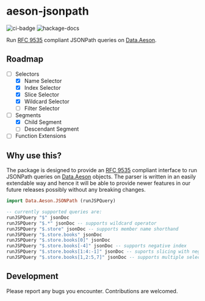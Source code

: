 # aeson-jsonpath

![ci-badge](https://github.com/taimoorzaeem/aeson-jsonpath/actions/workflows/haskell.yml/badge.svg?event=push) ![hackage-docs](https://img.shields.io/badge/hackage-v0.1.0.0-blue)

Run [RFC 9535](https://www.rfc-editor.org/rfc/rfc9535) compliant JSONPath queries on [Data.Aeson](https://hackage.haskell.org/package/aeson).

## Roadmap

- [ ] Selectors
  - [x] Name Selector
  - [x] Index Selector
  - [x] Slice Selector
  - [x] Wildcard Selector
  - [ ] Filter Selector
- [ ] Segments
  - [x] Child Segment
  - [ ] Descendant Segment
- [ ] Function Extensions

## Why use this?

The package is designed to provide an [RFC 9535](https://www.rfc-editor.org/rfc/rfc9535) compliant interface to run JSONPath queries on [Data.Aeson](https://hackage.haskell.org/package/aeson) objects. The parser is written in an easily extendable way and hence it will be able to provide newer features in our future releases possibly without any breaking changes.

```haskell
import Data.Aeson.JSONPath (runJSPQuery)

-- currently supported queries are:
runJSPQuery "$" jsonDoc
runJSPQuery "$.*" jsonDoc -- supports wildcard operator
runJSPQuery "$.store" jsonDoc -- supports member name shorthand
runJSPQuery "$.store.books" jsonDoc
runJSPQuery "$.store.books[0]" jsonDoc
runJSPQuery "$.store.books[-4]" jsonDoc -- supports negative index
runJSPQuery "$.store.books[1:4:-1]" jsonDoc -- suports slicing with negative step
runJSPQuery "$.store.books[1,2:5,7]" jsonDoc -- supports multiple selectors
```

## Development

Please report any bugs you encounter. Contributions are welcomed.

